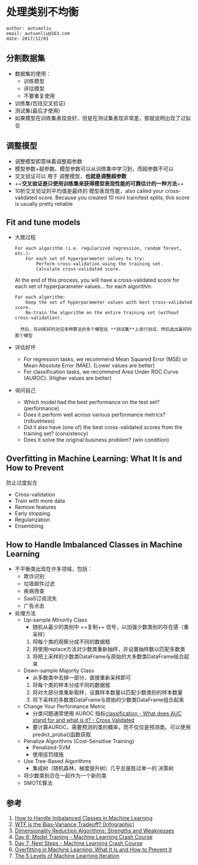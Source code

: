 # 处理类别不均衡
```
author: autuanliu
email: autuanliu@163.com
date: 2017/12/01
```
## 分割数据集

* 数据集的使用：
    * 训练模型
    * 评估模型
    * 不要重复使用
* 训练集(包括交叉验证)
* 测试集(最后才使用)
* 如果模型在训练集表现良好，但是在测试集表现非常差，那就说明出现了过拟合

## 调整模型

* 调整模型即意味着调整超参数
* 模型参数+超参数。模型参数可以从训练集中学习到，而超参数不可以
* 交叉验证可以 用于 调整模型，**也就是调整超参数**
* ++**交叉验证是只使用训练集来获得模型表现性能的可靠估计的一种方法**++
* 10折交叉验证的平均值是最终的 模型表现性能，also called your cross-validated score. Because you created 10 mini train/test splits, this score is usually pretty reliable

## Fit and tune models

* 大致过程
    
    ```
    For each algorithm (i.e. regularized regression, random forest, etc.):
        For each set of hyperparameter values to try:
            Perform cross-validation using the training set.
            Calculate cross-validated score.
    ```

    At the end of this process, you will have a cross-validated score for each set of hyperparameter values... for each algorithm.

    ```
    For each algorithm:
        Keep the set of hyperparameter values with best cross-validated score.
        Re-train the algorithm on the entire training set (without cross-validation).
    ```

        然后，将训练好的对应多种算法的多个模型在 **测试集**上进行测试，然后选出最好的那个模型

* 评估好坏
    * For regression tasks, we recommend Mean Squared Error (MSE) or Mean Absolute Error (MAE). (Lower values are better)
    * For classification tasks, we recommend Area Under ROC Curve (AUROC). (Higher values are better)
* 询问自己
    * Which model had the best performance on the test set? (performance)
    * Does it perform well across various performance metrics? (robustness)
    * Did it also have (one of) the best cross-validated scores from the training set? (consistency)
    * Does it solve the original business problem? (win condition) 

## Overfitting in Machine Learning: What It Is and How to Prevent
防止过度拟合

* Cross-validation
* Train with more data
* Remove features
* Early stopping
* Regularization
* Ensembling

## How to Handle Imbalanced Classes in Machine Learning

* 不平衡类出现在许多领域，包括：
    * 欺诈识别
    * 垃圾邮件过滤
    * 疾病筛查
    * SaaS订阅流失
    * 广告点击
* 处理方法
    * Up-sample Minority Class
        * 随机从最少的类别中 ++复制++ 信号，以加强少数类别的存在感（重采样）  
        1. 将每个类的观察分成不同的数据框
        2. 将使用replace方法对少数类重新抽样，并设置抽样数以匹配多数类
        3. 将把上采样的少数类DataFrame与原始的大多数类DataFrame结合起来
    * Down-sample Majority Class
        * 从多数类中去掉一部分，直接重新采样即可
        1. 将每个类的样本分成不同的数据框
        2. 将对大部分类重新取样，设置样本数量以匹配少数类别的样本数量
        3. 将下采样的多数类DataFrame与原始的少数类DataFrame组合起来
    * Change Your Performance Metric
        * 分类问题通常使用 AUROC 指标[classification - What does AUC stand for and what is it? - Cross Validated](https://stats.stackexchange.com/questions/132777/what-does-auc-stand-for-and-what-is-it)
        * 要计算AUROC，需要预测的类的概率，而不仅仅是预测类。可以使用predict_proba()函数获取
    * Penalize Algorithms (Cost-Sensitive Training)
        *  Penalized-SVM
        *  使用惩罚措施
    * Use Tree-Based Algorithms
        * 集成树（随机森林，梯度提升树）几乎总是胜过单一的 决策树
    * 将少数类别合在一起作为一个新的类
    * SMOTE算法


## 参考

1. [How to Handle Imbalanced Classes in Machine Learning](https://elitedatascience.com/imbalanced-classes)
2. [WTF is the Bias-Variance Tradeoff? (Infographic)](https://elitedatascience.com/bias-variance-tradeoff)
3. [Dimensionality Reduction Algorithms: Strengths and Weaknesses](https://elitedatascience.com/dimensionality-reduction-algorithms)
4. [Day 6: Model Training - Machine Learning Crash Course](https://elitedatascience.com/model-training)
5. [Day 7: Next Steps - Machine Learning Crash Course](https://elitedatascience.com/next-steps)
6. [Overfitting in Machine Learning: What It Is and How to Prevent It](https://elitedatascience.com/overfitting-in-machine-learning)
7. [The 5 Levels of Machine Learning Iteration](https://elitedatascience.com/machine-learning-iteration)